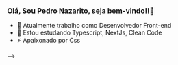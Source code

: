 ### Olá, Sou Pedro Nazarito, seja bem-vindo!!👋

- 🔭 Atualmente trabalho como Desenvolvedor Front-end
- 🌱 Estou estudando Typescript, NextJs, Clean Code
- ⚡ Apaixonado por Css
<!-- 
<div align="center">
  <a href="https://github.com/pedronazarito98">
  <img height="180em" src="https://github-readme-stats.vercel.app/api?username=pedronazarito98&show_icons=true&theme=dracula&include_all_commits=true&count_private=true"/>
  <img height="180em" src="https://github-readme-stats.vercel.app/api/top-langs/?username=pedronazarito98&layout=compact&langs_count=7&theme=dracula"/>
</div>
<!--     ![Snake animation](https://github.com/pedronazarito98/pedronazarito98/blob/output/github-contribution-grid-snake.svg) -->
<!-- - ![#f03c15](https://via.placeholder.com/15/f03c15/000000?text=+) ``
- ![#c5f015](https://via.placeholder.com/15/c5f015/000000?text=+) `#c5f015`
- ![#1589F0](https://via.placeholder.com/15/1589F0/000000?text=+) `#1589F0`
 -->
 -->
